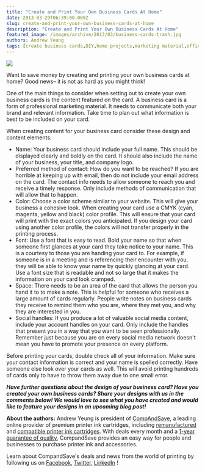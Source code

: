 ```yaml
---
title: "Create and Print Your Own Business Cards At Home"
date: 2013-03-29T06:39:00.000Z
slug: create-and-print-your-own-business-cards-at-home
description: "Create and Print Your Own Business Cards At Home"
featured_image: /images/archive/2013/03/business-cards-trash.jpg
authors: Andrew Yeung
tags: [create business cards,DIY,home projects,marketing material,office supplies,print business cards,save money,best small business resources,Business cards,design business cards]
---
```


[![](/blog/images/business-cards-trash.jpg)](/blog/images/business-cards-trash.jpg)

  
Want to save money by creating and printing your own business cards at home? Good news– it is not as hard as you might think!   

One of the main things to consider when setting out to create your own business cards is the content featured on the card. A business card is a form of professional marketing material. It needs to communicate both your brand and relevant information. Take time to plan out what information is best to be included on your card.   

When creating content for your business card consider these design and content elements: 

  
* Name: Your business card should include your full name. This should be displayed clearly and boldly on the card. It should also include the name of your business, your title, and company logo.
* Preferred method of contact: How do you want to be reached? If you are horrible at keeping up with email, then do not include your email address on the card. The contact info needs to allow someone to reach you and receive a timely response. Only include methods of communication that will allow that to happen.
* Color: Choose a color scheme similar to your website. This will give your business a cohesive look. When creating your card use a CMYK (cyan, magenta, yellow and black) color profile. This will ensure that your card will print with the exact colors you anticipated. If you design your card using another color profile, the colors will not transfer properly in the printing process.
* Font: Use a font that is easy to read. Bold your name so that when someone first glances at your card they take notice to your name. This is a courtesy to those you are handing your card to. For example, if someone is in a meeting and is referencing their encounter with you, they will be able to know your name by quickly glancing at your card. Use a font size that is readable and not so large that it makes the information on your card look cramped.
* Space: There needs to be an area of the card that allows the person you hand it to to make a note. This is helpful for someone who receives a large amount of cards regularly. People write notes on business cards they receive to remind them who you are, where they met you, and why they are interested in you.
* Social handles: If you produce a lot of valuable social media content, include your account handles on your card. Only include the handles that present you in a way that you want to be seen professionally. Remember just because you are on every social media network doesn't mean you have to promote your presence on every platform.

  
Before printing your cards, double check all of your information. Make sure your contact information is correct and your name is spelled correctly. Have someone else look over your cards as well. This will avoid printing hundreds of cards only to have to throw them away due to one small error. 

**_Have further questions about the design of your business card? Have you created your own business cards? Share your designs with us in the comments below! We would love to see what you have created and would like to feature your designs in an upcoming blog post!_**

**About the authors:** Andrew Yeung is president of [CompAndSave](https://www.compandsave.com/), a leading online provider of premium printer ink cartridges, including [remanufactured](https://www.compandsave.com/help) and [compatible printer ink cartridges](https://www.compandsave.com/help). With deals every month and a [1-year guarantee of quality](https://www.compandsave.com/help), CompandSave provides an easy way for people and businesses to purchase printer ink and accessories.

Learn about CompandSave's deals and news from the world of printing by following us on [Facebook](https://www.facebook.com/compandsave.ink), [Twitter](https://twitter.com/compandsave), [LinkedIn](https://www.linkedin.com) !